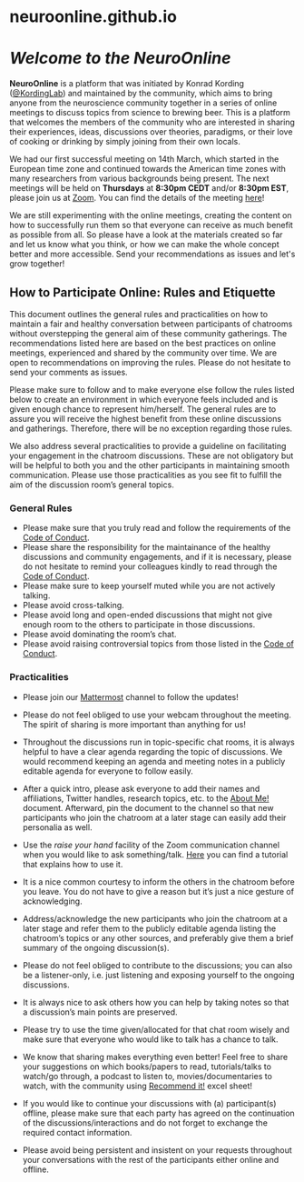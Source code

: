 # neuroonline.github.io

# *Welcome to the NeuroOnline* 

**NeuroOnline** is a platform that was initiated by Konrad Kording ([@KordingLab](https://twitter.com/KordingLab)) and maintained by the community, which aims to bring anyone from the neuroscience community together in a series of online meetings to discuss topics from science to brewing beer. This is a platform that welcomes the members of the community who are interested in sharing their experiences, ideas, discussions over theories, paradigms, or their love of cooking or drinking by simply joining from their own locals.

We had our first successful meeting on 14th March, which started in the European time zone and continued towards the American time zones with many researchers from various backgrounds being present. The next meetings will be held on **Thursdays** at **8:30pm CEDT** and/or **8:30pm EST**, please join us at [Zoom](https://zoom.us/j/494356531). You can find the details of the meeting [here](https://docs.google.com/document/d/16tebVYi5Hawepoge41ip7m9rJEFzf_H3j5EZi6dtFGo/edit?usp=sharing)!

We are still experimenting with the online meetings, creating the content on how to successfully run them so that everyone can receive as much benefit as possible from all. So please have a look at the materials created so far and let us know what you think, or how we can make the whole concept better and more accessible. Send your recommendations as issues and let's grow together!

## How to Participate Online: Rules and Etiquette

This document outlines the general rules and practicalities on how to maintain a fair and healthy conversation between participants of chatrooms without overstepping the general aim of these community gatherings. The recommendations listed here are based on the best practices on online meetings, experienced and shared by the community over time. We are open to recommendations on improving the rules. Please do not hesitate to send your comments as issues.

Please make sure to follow and to make everyone else follow the rules listed below to create an environment in which everyone feels included and is given enough chance to represent him/herself. The general rules are to assure you will receive the highest benefit from these online discussions and gatherings. Therefore, there will be no exception regarding those rules. 

We also address several practicalities to provide a guideline on facilitating your engagement in the chatroom discussions. These are not obligatory but will be helpful to both you and the other participants in maintaining smooth communication. Please use those practicalities as you see fit to fulfill the aim of the discussion room’s general topics. 

### General Rules 

- Please make sure that you truly read and follow the requirements of the [Code of Conduct](https://docs.google.com/document/d/11aE6vv67i9pzOUN7DTypqiAVUutXAijP7_jZTURHhAM/edit?usp=sharing).
- Please share the responsibility for the maintainance of the healthy discussions and community engagements, and if it is necessary, please do not hesitate to remind your colleagues kindly to read through the [Code of Conduct](https://docs.google.com/document/d/11aE6vv67i9pzOUN7DTypqiAVUutXAijP7_jZTURHhAM/edit?usp=sharing).
- Please make sure to keep yourself muted while you are not actively talking.
- Please avoid cross-talking.
- Please avoid long and open-ended discussions that might not give enough room to the others to participate in those discussions.
- Please avoid dominating the room’s chat. 
- Please avoid raising controversial topics from those listed in the [Code of Conduct](https://docs.google.com/document/d/11aE6vv67i9pzOUN7DTypqiAVUutXAijP7_jZTURHhAM/edit?usp=sharing). 

### Practicalities

- Please join our [Mattermost](https://mattermost.brainhack.org/brainhack/channels/neuro-online-now) channel to follow the updates!
- Please do not feel obliged to use your webcam throughout the meeting. The spirit of sharing is more important than anything for us!
- Throughout the discussions run in topic-specific chat rooms, it is always helpful to have a clear agenda regarding the topic of discussions. We would recommend keeping an agenda and meeting notes in a publicly editable agenda for everyone to follow easily.  
- After a quick intro, please ask everyone to add their names and affiliations, Twitter handles, research topics, etc. to the [About Me!](https://docs.google.com/spreadsheets/d/1Q_dfyYPNHHyz0oUgy6ZoKU7X1T6pEYmutxI7pUyFZ4k/edit?usp=sharing) document. Afterward, pin the document to the channel so that new participants who join the chatroom at a later stage can easily add their personalia as well. 
- Use the <i>raise your hand</i> facility of the Zoom communication channel when you would like to ask something/talk. [Here](https://www.youtube.com/watch?v=5e8eg4_rgwg) you can find a tutorial that explains how to use it.
- It is a nice common courtesy to inform the others in the chatroom before you leave. You do not have to give a reason but it’s just a nice gesture of acknowledging.
- Address/acknowledge the new participants who join the chatroom at a later stage and refer them to the publicly editable agenda listing the chatroom’s topics or any other sources, and preferably give them a brief summary of the ongoing discussion(s). 
- Please do not feel obliged to contribute to the discussions; you can also be a listener-only, i.e. just listening and exposing yourself to the ongoing discussions. 
- It is always nice to ask others how you can help by taking notes so that a discussion’s main points are preserved. 
- Please try to use the time given/allocated for that chat room wisely and make sure that everyone who would like to talk has a chance to talk. 
- We know that sharing makes everything even better! Feel free to share your suggestions on which books/papers to read, tutorials/talks to watch/go through, a podcast to listen to, movies/documentaries to watch,  with the community using [Recommend it!](https://docs.google.com/spreadsheets/d/1dRs4jKGKOEPVhhqGbPSDJTsuTOylssg8lYzPIqHRzcI/edit?usp=sharing) excel sheet! 

- If you would like to continue your discussions with (a) participant(s) offline, please make sure that each party has agreed on the continuation of the discussions/interactions and do not forget to exchange the required contact information. 
- Please avoid being persistent and insistent on your requests throughout your conversations with the rest of the participants either online and offline.
